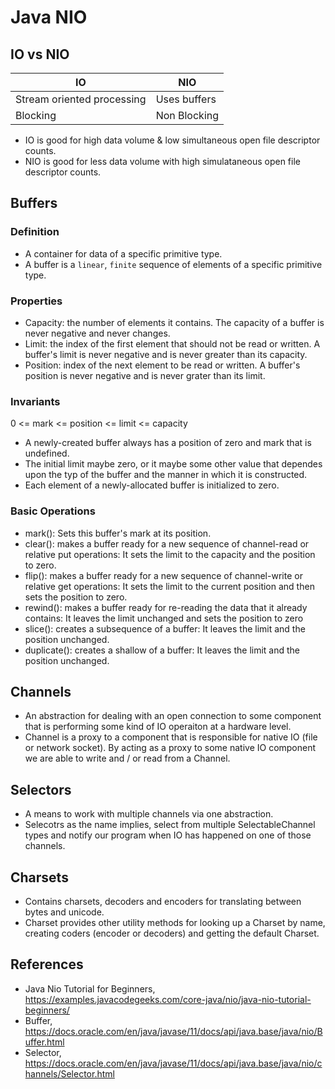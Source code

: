 # Java NIO

## IO vs NIO

| IO                         | NIO          |
| -------------------------- | ------------ |
| Stream oriented processing | Uses buffers |
| Blocking                   | Non Blocking |

- IO is good for high data volume & low simultaneous open file descriptor counts.
- NIO is good for less data volume with high simulataneous open file descriptor counts.

## Buffers

### Definition

- A container for data of a specific primitive type.
- A buffer is a `linear`, `finite` sequence of elements of a specific primitive type.

### Properties

- Capacity: the number of elements it contains. The capacity of a buffer is never negative and never changes.
- Limit: the index of the first element that should not be read or written. A buffer's limit is never negative and is never greater than its capacity.
- Position: index of the next element to be read or written. A buffer's position is never negative and is never grater than its limit.

### Invariants

0 <= mark <= position <= limit <= capacity

- A newly-created buffer always has a position of zero and mark that is undefined.
- The initial limit maybe zero, or it maybe some other value that dependes upon the typ of the buffer and the manner in which it is constructed.
- Each element of a newly-allocated buffer is initialized to zero.

### Basic Operations

- mark(): Sets this buffer's mark at its position.
- clear(): makes a buffer ready for a new sequence of channel-read or relative put operations: It sets the limit to the capacity and the position to zero.
- flip(): makes a buffer ready for a new sequence of channel-write or relative get operations: It sets the limit to the current position and then sets the position to zero.
- rewind(): makes a buffer ready for re-reading the data that it already contains: It leaves the limit unchanged and sets the position to zero
- slice(): creates a subsequence of a buffer: It leaves the limit and the position unchanged.
- duplicate(): creates a shallow of a buffer: It leaves the limit and the position unchanged.

## Channels

- An abstraction for dealing with an open connection to some component that is performing some kind of IO operaiton at a hardware level.
- Channel is a proxy to a component that is responsible for native IO (file or network socket). By acting as a proxy to some native IO component we are able to write and / or read from a Channel.

## Selectors

- A means to work with multiple channels via one abstraction.
- Selecotrs as the name implies, select from multiple SelectableChannel types and notify our program when IO has happened on one of those channels.

## Charsets

- Contains charsets, decoders and encoders for translating between bytes and unicode.
- Charset provides other utility methods for looking up a Charset by name, creating coders (encoder or decoders) and getting the default Charset.

## References

- Java Nio Tutorial for Beginners, https://examples.javacodegeeks.com/core-java/nio/java-nio-tutorial-beginners/
- Buffer, https://docs.oracle.com/en/java/javase/11/docs/api/java.base/java/nio/Buffer.html
- Selector, https://docs.oracle.com/en/java/javase/11/docs/api/java.base/java/nio/channels/Selector.html